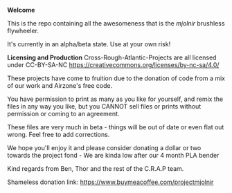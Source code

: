 **Welcome**

This is the repo containing all the awesomeness that is the *mjolnir* brushless flywheeler.

It's currently in an alpha/beta state. Use at your own risk!



**Licensing and Production**
Cross-Rough-Atlantic-Projects are all licensed under CC-BY-SA-NC https://creativecommons.org/licenses/by-nc-sa/4.0/

These projects have come to fruition due to the donation of code from a mix of our work and Airzone's free code. 

You have permission to print as many as you like for yourself, and remix the files in any way you like, but you CANNOT sell files or prints without permission or coming to an agreement.

These files are very much in beta - things will be out of date or even flat out wrong.  Feel free to add corrections.

We hope you'll enjoy it and please consider donating a dollar or two towards the project fond - We are kinda low after our 4 month PLA bender 

Kind regards from Ben, Thor and the rest of the C.R.A.P team. 

Shameless donation link:
https://www.buymeacoffee.com/projectmjolnir